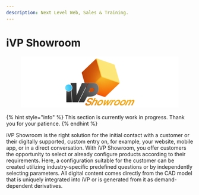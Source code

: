 ```yaml
---
description: Next Level Web, Sales & Training.
---
```


# iVP Showroom

<figure><img src="../.gitbook/assets/iVPShowroom_ns.png" alt="Logo iVP Showroom"><figcaption></figcaption></figure>

{% hint style="info" %}
This section is currently work in progress. Thank you for your patience.
{% endhint %}

iVP Showroom is the right solution for the initial contact with a customer or their digitally supported, custom entry on, for example, your website, mobile app, or in a direct conversation. With iVP Showroom, you offer customers the opportunity to select or already configure products according to their requirements. Here, a configuration suitable for the customer can be created utilizing industry-specific predefined questions or by independently selecting parameters. All digital content comes directly from the CAD model that is uniquely integrated into iVP or is generated from it as demand-dependent derivatives.

